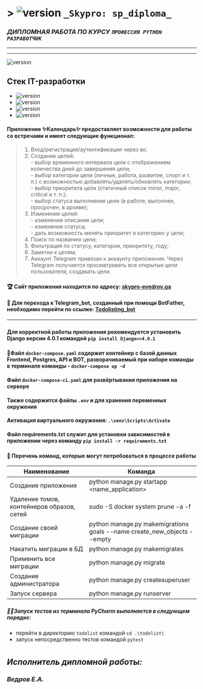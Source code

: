 # > ![version](https://www.linux.org.ru/tango/img/general-logo.png) **`_Skypro: sp_diploma_`**

### _ДИПЛОМНАЯ РАБОТА ПО КУРСУ ``ПРОФЕССИЯ PYTHON РАЗРАБОТЧИК``_
---
---
![version](https://www.quasa.io/storage/photos/%D0%A4%D0%BE%D1%82%D0%BE/00%20%D0%9F%D0%BB%D0%B0%D0%BD%207.png)

## Стек IT-разработки

* ![version](https://img.shields.io/badge/Python-v_3.10-informational/?style=social&logo=Python)
* ![version](https://img.shields.io/badge/Django-v_4.0.1-informational/?style=social&logo=Django)
* ![version](https://img.shields.io/badge/PostgreSQL-v_15_alpine-informational/?style=social&logo=Postgresql)
* ![version](https://img.shields.io/badge/Docker_Desktop-v_4.15.0-informational/?style=social&logo=Docker)

#### Приложение ✨Календарь✨ предоставляет возможности для работы со встречами и имеет следующие функционал:

> 1. Вход/регистрация/аутентификация через вк;
>2. Создание целей:<br/>
    - выбор временного интервала цели с отображением количества дней до завершения цели;<br/>
    - выбор категории цели (личные, работа, развитие, спорт и т. п.) с возможностью добавлять/удалять/обновлять категории;<br/>
    - выбор приоритета цели (статичный список minor, major, critical и т. п.);<br/>
    - выбор статуса выполнения цели (в работе, выполнен, просрочен, в архиве);<br/>
>3. Изменение целей:<br/>
    - изменение описания цели;<br/>
    - изменение статуса;<br/>
    - дать возможность менять приоритет и категорию у цели;<br/>
>4. Поиск по названию цели;
>5. Фильтрация по статусу, категории, приоритету, году;
>6. Заметки к целям;
>7. Аккаунт Telegram привязан к аккаунту приложения. Через Telegram получается просматривать все открытые цели пользователя, создавать цели.
###
#### 🏆 Сайт приложения находится по адресу: [skypro-evedrov.ga](http://skypro-evedrov.ga)
#### 🚀 Для перехода к Telegram_bot, созданный при помощи BotFather, необходимо перейти по ссылке: [Todolisting_bot](https://t.me/Todolisting_bot)
___
###
#### Для корректной работы приложения рекомендуется установить Django версии 4.0.1 командой `pip install Django==4.0.1`
###
#### 👋Файл `docker-compose.yaml` содержит контейнер с базой данных Frontend, Postgres, API и BOT, разворачиваемый при наборе команды в терминале команды - `docker-compose up -d`
#### Файл `docker-compose-ci.yaml` для развёртывания приложения на сервере
#### Также содержится файлы *`.env`* и для хранения переменных окружения
####
#### Активация виртуального окружения: `.\venv\Scripts\Activate`
#### Файл requirements.txt служит для установки зависимостей в приложении через команду `pip install -r requirements.txt`
###
#### 📝 Перечень команд, которые могут потребоваться в процессе работы

|Наименование | Команда |
| ------ | ------ |
| Cоздание приложения | python manage.py startapp <name_application>|
| Удаление томов, контейнеров образов, сетей | sudo -S docker system prune -a -f|
| Создание своей миграции | python manage.py makemigrations goals --name create_new_objects --empty |
| Накатить миграции в БД | python manage.py makemigrates |
| Применить все миграции | python manage.py migrate|
| Создание администратора | python manage.py createsuperuser |
| Запуск сервера  | python manage.py runserver |
###
####
##### 👨‍💻Запуск тестов из терминала PyCharm выполняется в следующем порядке:
- перейти в директорию `todolist` командой `cd .\todolist\`
- запуск непосредственно тестов командой `pytest`
#
## ***Исполнитель дипломной работы:***
### ***Ведров Е.А.***